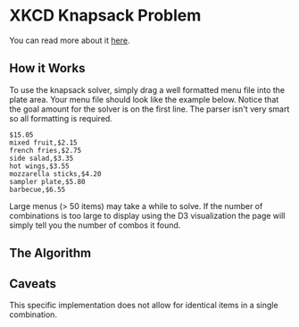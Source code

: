 # XKCD Knapsack Problem

You can read more about it [here](http://xkcd.com/287/).

## How it Works

To use the knapsack solver, simply drag a well formatted menu file into the
plate area. Your menu file should look like the example below. Notice that the goal amount for the solver
is on the first line. The parser isn't very smart so all formatting is required.

```
$15.05
mixed fruit,$2.15
french fries,$2.75
side salad,$3.35
hot wings,$3.55
mozzarella sticks,$4.20
sampler plate,$5.80
barbecue,$6.55
```

Large menus (> 50 items) may take a while to solve. If the number of
combinations is too large to display using the D3 visualization the page will
simply tell you the number of combos it found.

## The Algorithm

## Caveats

This specific implementation does not allow for identical items in a single
combination.
